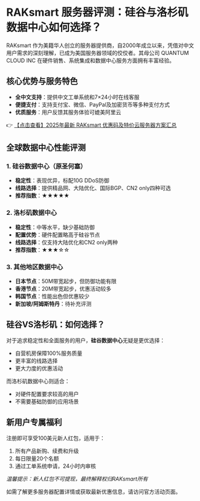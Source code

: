# RAKsmart 服务器评测：硅谷与洛杉矶数据中心如何选择？

RAKsmart 作为美籍华人创立的服务器提供商，自2000年成立以来，凭借对中文用户需求的深刻理解，已成为美国服务器领域的佼佼者。其母公司 QUANTUM CLOUD INC 在硬件销售、系统集成和数据中心服务方面拥有丰富经验。

## 核心优势与服务特色

- **全中文支持**：提供中文工单系统和7×24小时在线客服
- **便捷支付**：支持支付宝、微信、PayPal及加密货币等多种支付方式
- **优质服务**：用户反馈其服务体验可媲美阿里云

👉 [【点击查看】2025年最新 RAKsmart 优惠码及特价云服务器方案汇总](https://bit.ly/raksmart)

## 全球数据中心性能评测

### 1. 硅谷数据中心（原圣何塞）
- **稳定性**：表现优异，标配10G DDoS防御
- **线路选择**：提供精品网、大陆优化、国际BGP、CN2 only四种可选
- **推荐指数**：★★★★★

### 2. 洛杉矶数据中心
- **稳定性**：中等水平，缺少基础防御
- **配置优势**：硬件配置略高于硅谷节点
- **线路选择**：仅支持大陆优化和CN2 only两种
- **推荐指数**：★★★☆☆

### 3. 其他地区数据中心
- **日本节点**：50M带宽起步，但防御功能有限
- **香港节点**：20M带宽起步，优惠活动较多
- **韩国节点**：性能出色但优惠较少
- **新加坡/阿姆斯特丹**：待补充评测

## 硅谷VS洛杉矶：如何选择？

对于追求稳定性和全面服务的用户，**硅谷数据中心**无疑是更优选择：
- 自营机房保障100%服务质量
- 更丰富的线路选择
- 更大力度的优惠活动

而洛杉矶数据中心则适合：
- 对硬件配置要求较高的用户
- 不需要基础防御的应用场景

## 新用户专属福利

注册即可享受100美元新人红包，适用于：
1. 所有产品新购、续费和升级
2. 每日限量20个名额
3. 通过工单系统申请，24小时内审核

*温馨提示：新人红包不可提现，最终解释权归RAKsmart所有*

如需了解更多服务器配置详情或获取最新优惠信息，请访问官方活动页面。